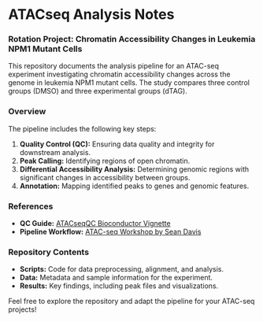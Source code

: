 # ATACseq Analysis Notes

### Rotation Project: Chromatin Accessibility Changes in Leukemia NPM1 Mutant Cells

This repository documents the analysis pipeline for an ATAC-seq experiment investigating chromatin accessibility changes across the genome in leukemia NPM1 mutant cells. The study compares three control groups (DMSO) and three experimental groups (dTAG).

### Overview

The pipeline includes the following key steps:
1. **Quality Control (QC):** Ensuring data quality and integrity for downstream analysis.
2. **Peak Calling:** Identifying regions of open chromatin.
3. **Differential Accessibility Analysis:** Determining genomic regions with significant changes in accessibility between groups.
4. **Annotation:** Mapping identified peaks to genes and genomic features.

### References
- **QC Guide:** [ATACseqQC Bioconductor Vignette](https://www.bioconductor.org/packages/devel/bioc/vignettes/ATACseqQC/inst/doc/ATACseqQC.html)  
- **Pipeline Workflow:** [ATAC-seq Workshop by Sean Davis](https://seandavi.github.io/AtacSeqWorkshop/articles/Workflow.html)

### Repository Contents
- **Scripts:** Code for data preprocessing, alignment, and analysis.
- **Data:** Metadata and sample information for the experiment.
- **Results:** Key findings, including peak files and visualizations.

Feel free to explore the repository and adapt the pipeline for your ATAC-seq projects!
